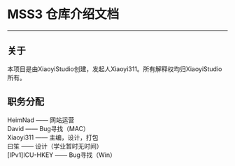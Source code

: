 # MSS3 仓库介绍文档

---

## 关于
本项目是由XiaoyiStudio创建，发起人Xiaoyi311。所有解释权均归XiaoyiStudio所有。

## 职务分配
HeimNad —— 网站运营<br>
David —— Bug寻找（MAC）<br>
Xiaoyi311 —— 主编，设计，打包<br>
曰笙 —— 设计（学业暂时无时间）<br>
[IPv1]ICU-HKEY —— Bug寻找（Win）